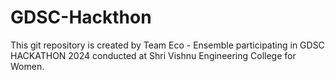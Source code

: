 # GDSC-Hackthon
This git repository is created by Team Eco - Ensemble participating in GDSC HACKATHON 2024 conducted at Shri Vishnu Engineering College for Women.

